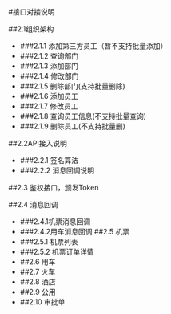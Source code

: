 #接口对接说明

##2.1组织架构
- ###2.1.1 添加第三方员工（暂不支持批量添加）
- ###2.1.2 查询部门
- ###2.1.3 添加部门
- ###2.1.4 修改部门
- ###2.1.5 删除部门(支持批量删除)
- ###2.1.6 添加员工
- ###2.1.7 修改员工
- ###2.1.8 查询员工信息(不支持批量查询)
- ###2.1.9 删除员工(不支持批量删)

##2.2API接入说明
- ###2.2.1 签名算法
- ###2.2.2 消息回调说明

##2.3 鉴权接口，颁发Token

##2.4 消息回调

- ###2.4.1机票消息回调
- ###2.4.2用车消息回调
##2.5 机票
- ###2.5.1 机票列表
- ###2.5.2 机票订单详情
- ##2.6 用车
- ##2.7 火车
- ##2.8 酒店
- ##2.9 公用
- ##2.10 审批单
